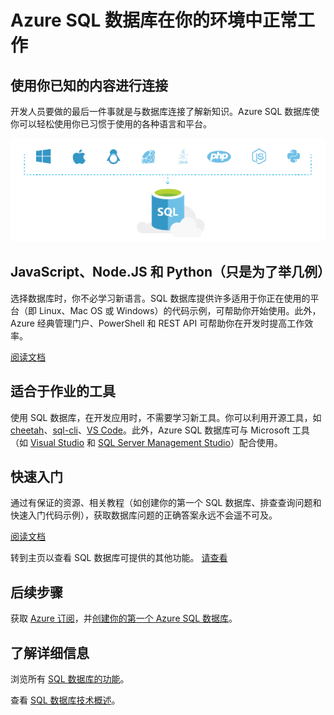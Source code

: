 <properties
   pageTitle="Azure SQL 数据库在你的环境中正常工作"
   description="了解 SQL 数据库如何提供帮助、安全和保护"
   keywords=""
   services="sql-database"
   documentationCenter=""
   authors="carlrabeler"
   manager="jhubbard"
   editor=""/>

<tags
   ms.service="sql-database"
   ms.date="05/04/2016"
   wacn.date="06/27/2016"/>

# Azure SQL 数据库在你的环境中正常工作

## 使用你已知的内容进行连接

开发人员要做的最后一件事就是与数据库连接了解新知识。Azure SQL 数据库使你可以轻松使用你已习惯于使用的各种语言和平台。

![works-in-your-environment](./media/sql-database-works-in-your-environment/sql-database-works-in-your-environment.png)

## JavaScript、Node.JS 和 Python（只是为了举几例）

选择数据库时，你不必学习新语言。SQL 数据库提供许多适用于你正在使用的平台（即 Linux、Mac OS 或 Windows）的代码示例，可帮助你开始使用。此外，Azure 经典管理门户、PowerShell 和 REST API 可帮助你在开发时提高工作效率。

[阅读文档](https://msdn.microsoft.com/zh-cn/library/mt654049%28v=sql.1%29.aspx)

## 适合于作业的工具

使用 SQL 数据库，在开发应用时，不需要学习新工具。你可以利用开源工具，如 [cheetah](https://github.com/wunderlist/cheetah)、[sql-cli](https://www.npmjs.com/package/sql-cli)、[VS Code](https://code.visualstudio.com)。此外，Azure SQL 数据库可与 Microsoft 工具（如 [Visual Studio](https://www.visualstudio.com/visual-studio-homepage-vs.aspx) 和 [SQL Server Management Studio](https://msdn.microsoft.com/zh-cn/library/ms174173.aspx)）配合使用。

## 快速入门

通过有保证的资源、相关教程（如创建你的第一个 SQL 数据库、排查查询问题和快速入门代码示例），获取数据库问题的正确答案永远不会遥不可及。

[阅读文档](/documentation/articles/sql-database-connect-central-recommendations/)

转到主页以查看 SQL 数据库可提供的其他功能。
[请查看](/home/features/sql-database)

## 后续步骤

获取 [Azure 订阅](/pricing/1rmb-trial)，并[创建你的第一个 Azure SQL 数据库](/documentation/articles/sql-database-get-started/)。

## 了解详细信息

浏览所有 [SQL 数据库的功能](/home/features/sql-database)。
 
查看 [SQL 数据库技术概述](/documentation/articles/sql-database-technical-overview/)。

<!---HONumber=Mooncake_0620_2016-->
